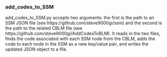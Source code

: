 <h3>add_codes_to_SSM</h3>

<p>
add_codes_to_SSM.py accepts two arguments: the first is the path to an SSM JSON
file (see https://github.com/steve9000gi/ssm) and the second is the path to the
related CBLM file (see https://github.com/steve9000gi/AddCodesToBLM). It reads 
in the two files, finds the code associated with each SSM node from the CBLM,
adds the code to each node in the SSM as a new key/value pair, and writes the
updated JSON object to a file.
</p>
